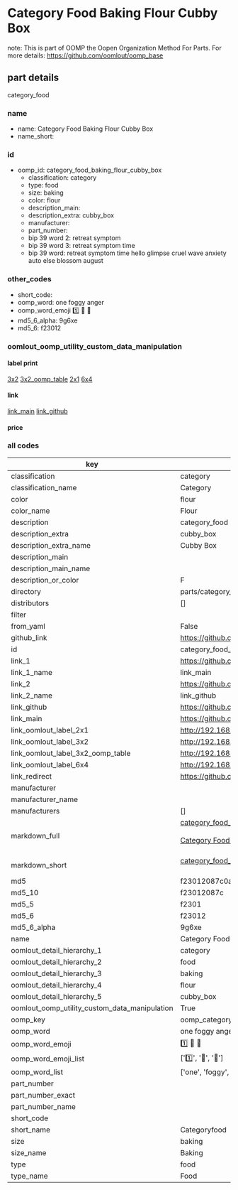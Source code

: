 # Category Food Baking Flour Cubby Box  

note: This is part of OOMP the Oopen Organization Method For Parts. For more details: https://github.com/oomlout/oomp_base

##  part details
  



category_food



### name
* name: Category Food Baking Flour Cubby Box
* name_short: 
### id
* oomp_id: category_food_baking_flour_cubby_box
  * classification: category
  * type: food
  * size: baking
  * color: flour
  * description_main: 
  * description_extra: cubby_box
  * manufacturer: 
  * part_number: 
  * bip 39 word 2: retreat symptom
  * bip 39 word 3: retreat symptom time
  * bip 39 word: retreat symptom time hello glimpse cruel wave anxiety auto else blossom august

### other_codes
* short_code: 
* oomp_word: one foggy anger
* oomp_word_emoji :one: :foggy: :anger:
* md5_6_alpha: 9g6xe
* md5_6: f23012






### oomlout_oomp_utility_custom_data_manipulation
#### label print
[3x2](http://192.168.1.245:1112/?label=oomp%209g6xe)
[3x2_oomp_table](http://192.168.1.108:1112/?label=oomp%209g6xe)
[2x1](http://192.168.1.242:1112/?label=oomp%209g6xe)
[6x4](http://192.168.1.55:1112/?label=oomp%209g6xe)    

#### link

[link_main](https://github.com/oomlout/oomlout_oomp_version_1_messy/tree/main/parts/category_food_baking_flour_cubby_box) [link_github](https://github.com/oomlout/oomlout_oomp_version_1_messy/tree/main/parts/category_food_baking_flour_cubby_box)                             

#### price







### all codes 
| key | value |  
| --- | --- |  
| classification | category |  
| classification_name | Category |  
| color | flour |  
| color_name | Flour |  
| description | category_food |  
| description_extra | cubby_box |  
| description_extra_name | Cubby Box |  
| description_main |  |  
| description_main_name |  |  
| description_or_color | F  |  
| directory | parts/category_food_baking_flour_cubby_box |  
| distributors | [] |  
| filter |  |  
| from_yaml | False |  
| github_link | https://github.com/oomlout/oomlout_oomp_part_src/tree/main/parts/category_food_baking_flour_cubby_box |  
| id | category_food_baking_flour_cubby_box |  
| link_1 | https://github.com/oomlout/oomlout_oomp_version_1_messy/tree/main/parts/category_food_baking_flour_cubby_box |  
| link_1_name | link_main |  
| link_2 | https://github.com/oomlout/oomlout_oomp_version_1_messy/tree/main/parts/category_food_baking_flour_cubby_box |  
| link_2_name | link_github |  
| link_github | https://github.com/oomlout/oomlout_oomp_version_1_messy/tree/main/parts/category_food_baking_flour_cubby_box |  
| link_main | https://github.com/oomlout/oomlout_oomp_version_1_messy/tree/main/parts/category_food_baking_flour_cubby_box |  
| link_oomlout_label_2x1 | http://192.168.1.242:1112/?label=oomp%209g6xe |  
| link_oomlout_label_3x2 | http://192.168.1.245:1112/?label=oomp%209g6xe |  
| link_oomlout_label_3x2_oomp_table | http://192.168.1.108:1112/?label=oomp%209g6xe |  
| link_oomlout_label_6x4 | http://192.168.1.55:1112/?label=oomp%209g6xe |  
| link_redirect | https://github.com/oomlout/oomlout_oomp_version_1_messy/tree/main/parts/category_food_baking_flour_cubby_box |  
| manufacturer |  |  
| manufacturer_name |  |  
| manufacturers | [] |  
| markdown_full | [category_food_baking_flour_cubby_box](none)<br>[](none)<br>[Category Food Baking Flour Cubby Box](none)<br><br> |  
| markdown_short | [category_food_baking_flour_cubby_box](none)<br><br> |  
| md5 | f23012087c0a1efcd23196adc4b725c0 |  
| md5_10 | f23012087c |  
| md5_5 | f2301 |  
| md5_6 | f23012 |  
| md5_6_alpha | 9g6xe |  
| name | Category Food Baking Flour Cubby Box |  
| oomlout_detail_hierarchy_1 | category |  
| oomlout_detail_hierarchy_2 | food |  
| oomlout_detail_hierarchy_3 | baking |  
| oomlout_detail_hierarchy_4 | flour |  
| oomlout_detail_hierarchy_5 | cubby_box |  
| oomlout_oomp_utility_custom_data_manipulation | True |  
| oomp_key | oomp_category_food_baking_flour_cubby_box |  
| oomp_word | one foggy anger |  
| oomp_word_emoji | :one: :foggy: :anger: |  
| oomp_word_emoji_list | [':one:', ':foggy:', ':anger:'] |  
| oomp_word_list | ['one', 'foggy', 'anger'] |  
| part_number |  |  
| part_number_exact |  |  
| part_number_name |  |  
| short_code |  |  
| short_name | Categoryfood |  
| size | baking |  
| size_name | Baking |  
| type | food |  
| type_name | Food |  
